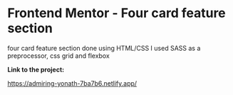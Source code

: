 # Frontend Mentor - Four card feature section

four card feature section done using HTML/CSS
I used SASS as a preprocessor, css grid and flexbox

**Link to the project:**

https://admiring-yonath-7ba7b6.netlify.app/
